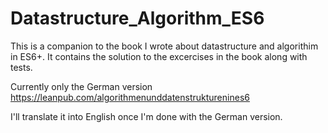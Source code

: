 # Datastructure_Algorithm_ES6
This is a companion to the book I wrote about datastructure and algorithim in ES6+. It contains the solution to the excercises in the book along with tests.

Currently only the German version 
https://leanpub.com/algorithmenunddatenstrukturenines6

I'll translate it into English once I'm done with the German version.
